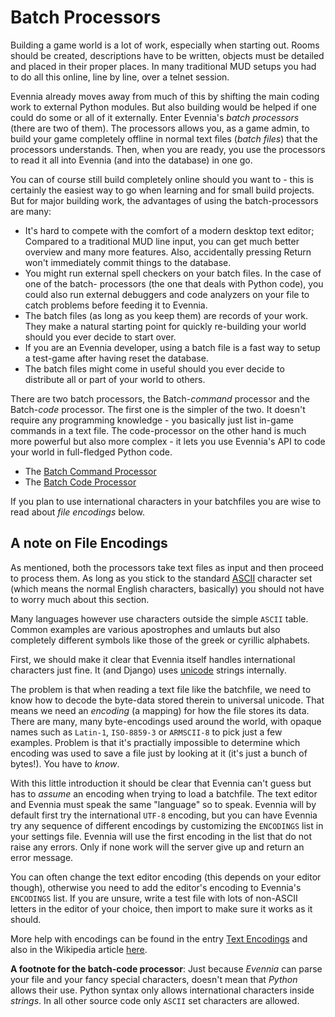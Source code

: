 # Batch Processors


Building a game world is a lot of work, especially when starting out. Rooms should be created,
descriptions have to be written, objects must be detailed and placed in their proper places. In many
traditional MUD setups you had to do all this online, line by line, over a telnet session.

Evennia already moves away from much of this by shifting the main coding work to external Python
modules. But also building would be helped if one could do some or all of it externally. Enter
Evennia's *batch processors* (there are two of them). The processors allows you, as a game admin, to
build your game completely offline in normal text files (*batch files*) that the processors
understands. Then, when you are ready, you use the processors to read it all into Evennia (and into
the database) in one go.

You can of course still build completely online should you want to - this is certainly the easiest
way to go when learning and for small build projects. But for major building work, the advantages of
using the batch-processors are many:
- It's hard to compete with the comfort of a modern desktop text editor; Compared to a traditional
MUD line input, you can get much better overview and many more features. Also, accidentally pressing
Return won't immediately commit things to the database.
- You might run external spell checkers on your batch files. In the case of one of the batch-
processors (the one that deals with Python code), you could also run external debuggers and code
analyzers on your file to catch problems before feeding it to Evennia.
- The batch files (as long as you keep them) are records of your work. They make a natural starting
point for quickly re-building your world should you ever decide to start over.
- If you are an Evennia developer, using a batch file is a fast way to setup a test-game after
having reset the database.
- The batch files might come in useful should you ever decide to distribute all or part of your
world to others.


There are two batch processors, the Batch-*command* processor and the Batch-*code* processor. The
first one is the simpler of the two. It doesn't require any programming knowledge - you basically
just list in-game commands in a text file. The code-processor on the other hand is much more
powerful but also more complex - it lets you use Evennia's API to code your world in full-fledged
Python code.

- The [Batch Command Processor](./Batch-Command-Processor)
- The [Batch Code Processor](./Batch-Code-Processor)

If you plan to use international characters in your batchfiles you are wise to read about *file
encodings* below.

## A note on File Encodings

As mentioned, both the processors take text files as input and then proceed to process them. As long
as you stick to the standard [ASCII](http://en.wikipedia.org/wiki/Ascii) character set (which means
the normal English characters, basically) you should not have to worry much about this section.

Many languages however use characters outside the simple `ASCII` table. Common examples are various
apostrophes and umlauts but also completely different symbols like those of the greek or cyrillic
alphabets.

First, we should make it clear that Evennia itself handles international characters just fine. It
(and Django) uses [unicode](http://en.wikipedia.org/wiki/Unicode) strings internally.

The problem is that when reading a text file like the batchfile, we need to know how to decode the
byte-data stored therein to universal unicode. That means we need an *encoding* (a mapping) for how
the file stores its data. There are many, many byte-encodings used around the world, with opaque
names such as `Latin-1`, `ISO-8859-3` or `ARMSCII-8` to pick just a few examples. Problem is that
it's practially impossible to determine which encoding was used to save a file just by looking at it
(it's just a bunch of bytes!). You have to *know*.

With this little introduction it should be clear that Evennia can't guess but has to *assume* an
encoding when trying to load a batchfile. The text editor and Evennia must speak the same "language"
so to speak. Evennia will by default first try the international `UTF-8` encoding, but you can have
Evennia try any sequence of different encodings by customizing the `ENCODINGS` list in your settings
file. Evennia will use the first encoding in the list that do not raise any errors. Only if none
work will the server give up and return an error message.

You can often change the text editor encoding (this depends on your editor though), otherwise you
need to add the editor's encoding to Evennia's `ENCODINGS` list. If you are unsure, write a test
file with lots of non-ASCII letters in the editor of your choice, then import to make sure it works
as it should.

More help with encodings can be found in the entry [Text Encodings](../Concept/Text-Encodings) and also in the
Wikipedia article [here](http://en.wikipedia.org/wiki/Text_encodings).

**A footnote for the batch-code processor**: Just because *Evennia* can parse your file and your
fancy special characters, doesn't mean that *Python* allows their use. Python syntax only allows
international characters inside *strings*. In all other source code only `ASCII` set characters are
allowed.